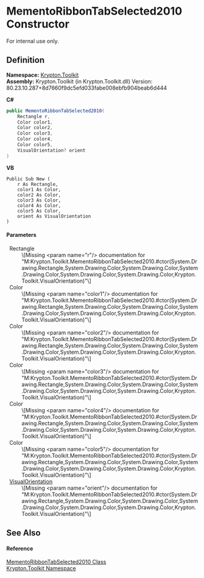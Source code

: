 # MementoRibbonTabSelected2010 Constructor


For internal use only.



## Definition
**Namespace:** <a href="79d2eac2-21f4-54ff-7552-b20c33c30600.md">Krypton.Toolkit</a>  
**Assembly:** Krypton.Toolkit (in Krypton.Toolkit.dll) Version: 80.23.10.287+8d7660f9dc5efd033fabe008ebfb904beab6d444

**C#**
``` C#
public MementoRibbonTabSelected2010(
	Rectangle r,
	Color color1,
	Color color2,
	Color color3,
	Color color4,
	Color color5,
	VisualOrientation? orient
)
```
**VB**
``` VB
Public Sub New ( 
	r As Rectangle,
	color1 As Color,
	color2 As Color,
	color3 As Color,
	color4 As Color,
	color5 As Color,
	orient As VisualOrientation
)
```



#### Parameters
<dl><dt>  Rectangle</dt><dd>\[Missing &lt;param name="r"/&gt; documentation for "M:Krypton.Toolkit.MementoRibbonTabSelected2010.#ctor(System.Drawing.Rectangle,System.Drawing.Color,System.Drawing.Color,System.Drawing.Color,System.Drawing.Color,System.Drawing.Color,Krypton.Toolkit.VisualOrientation)"\]</dd><dt>  Color</dt><dd>\[Missing &lt;param name="color1"/&gt; documentation for "M:Krypton.Toolkit.MementoRibbonTabSelected2010.#ctor(System.Drawing.Rectangle,System.Drawing.Color,System.Drawing.Color,System.Drawing.Color,System.Drawing.Color,System.Drawing.Color,Krypton.Toolkit.VisualOrientation)"\]</dd><dt>  Color</dt><dd>\[Missing &lt;param name="color2"/&gt; documentation for "M:Krypton.Toolkit.MementoRibbonTabSelected2010.#ctor(System.Drawing.Rectangle,System.Drawing.Color,System.Drawing.Color,System.Drawing.Color,System.Drawing.Color,System.Drawing.Color,Krypton.Toolkit.VisualOrientation)"\]</dd><dt>  Color</dt><dd>\[Missing &lt;param name="color3"/&gt; documentation for "M:Krypton.Toolkit.MementoRibbonTabSelected2010.#ctor(System.Drawing.Rectangle,System.Drawing.Color,System.Drawing.Color,System.Drawing.Color,System.Drawing.Color,System.Drawing.Color,Krypton.Toolkit.VisualOrientation)"\]</dd><dt>  Color</dt><dd>\[Missing &lt;param name="color4"/&gt; documentation for "M:Krypton.Toolkit.MementoRibbonTabSelected2010.#ctor(System.Drawing.Rectangle,System.Drawing.Color,System.Drawing.Color,System.Drawing.Color,System.Drawing.Color,System.Drawing.Color,Krypton.Toolkit.VisualOrientation)"\]</dd><dt>  Color</dt><dd>\[Missing &lt;param name="color5"/&gt; documentation for "M:Krypton.Toolkit.MementoRibbonTabSelected2010.#ctor(System.Drawing.Rectangle,System.Drawing.Color,System.Drawing.Color,System.Drawing.Color,System.Drawing.Color,System.Drawing.Color,Krypton.Toolkit.VisualOrientation)"\]</dd><dt>  <a href="d38051f8-c2cc-e81c-0029-02f7ad46f2fa.md">VisualOrientation</a></dt><dd>\[Missing &lt;param name="orient"/&gt; documentation for "M:Krypton.Toolkit.MementoRibbonTabSelected2010.#ctor(System.Drawing.Rectangle,System.Drawing.Color,System.Drawing.Color,System.Drawing.Color,System.Drawing.Color,System.Drawing.Color,Krypton.Toolkit.VisualOrientation)"\]</dd></dl>

## See Also


#### Reference
<a href="c1637490-6799-986f-66ab-b26c0835b2e1.md">MementoRibbonTabSelected2010 Class</a>  
<a href="79d2eac2-21f4-54ff-7552-b20c33c30600.md">Krypton.Toolkit Namespace</a>  
